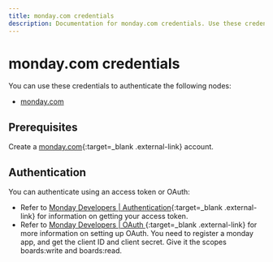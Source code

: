 ```yaml
---
title: monday.com credentials
description: Documentation for monday.com credentials. Use these credentials to authenticate monday.com in n8n, a workflow automation platform.
---
```


# monday.com credentials

You can use these credentials to authenticate the following nodes:

- [monday.com](/integrations/builtin/app-nodes/n8n-nodes-base.mondaycom/)

## Prerequisites

Create a [monday.com](https://monday.com/){:target=_blank .external-link} account.

## Authentication

You can authenticate using an access token or OAuth:

* Refer to [Monday Developers | Authentication](https://developer.monday.com/api-reference/docs/authentication){:target=_blank .external-link} for information on getting your access token.
* Refer to [Monday Developers | OAuth ](https://developer.monday.com/apps/docs/oauth){:target=_blank .external-link} for more information on setting up OAuth. You need to register a monday app, and get the client ID and client secret. Give it the scopes boards:write and boards:read.




